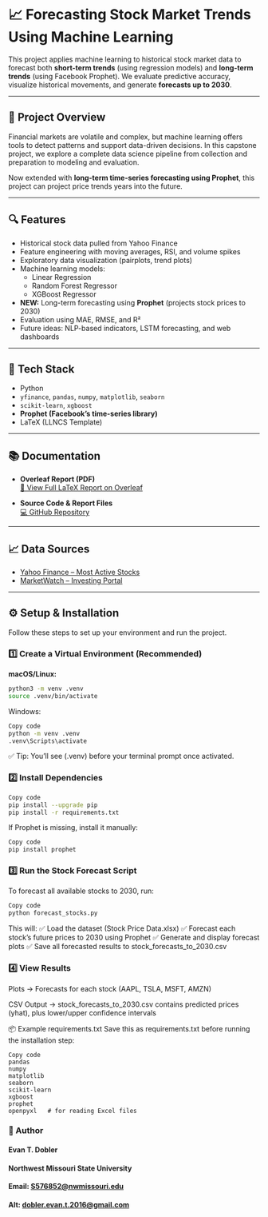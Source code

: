 # 📈 Forecasting Stock Market Trends Using Machine Learning

This project applies machine learning to historical stock market data to forecast both **short-term trends** (using regression models) and **long-term trends** (using Facebook Prophet). We evaluate predictive accuracy, visualize historical movements, and generate **forecasts up to 2030**.

---

## 📄 Project Overview

Financial markets are volatile and complex, but machine learning offers tools to detect patterns and support data-driven decisions. In this capstone project, we explore a complete data science pipeline from collection and preparation to modeling and evaluation.

Now extended with **long-term time-series forecasting using Prophet**, this project can project price trends years into the future.

---

## 🔍 Features

- Historical stock data pulled from Yahoo Finance  
- Feature engineering with moving averages, RSI, and volume spikes  
- Exploratory data visualization (pairplots, trend plots)  
- Machine learning models:
  - Linear Regression  
  - Random Forest Regressor  
  - XGBoost Regressor  
- **NEW:** Long-term forecasting using **Prophet** (projects stock prices to 2030)  
- Evaluation using MAE, RMSE, and R²  
- Future ideas: NLP-based indicators, LSTM forecasting, and web dashboards  

---

## 🧪 Tech Stack

- Python  
- `yfinance`, `pandas`, `numpy`, `matplotlib`, `seaborn`  
- `scikit-learn`, `xgboost`  
- **Prophet (Facebook’s time-series library)**  
- LaTeX (LLNCS Template)  

---

## 📚 Documentation

- **Overleaf Report (PDF)**  
  [📘 View Full LaTeX Report on Overleaf](https://www.overleaf.com/read/qpmmxndcknyt)

- **Source Code & Report Files**  
  [💻 GitHub Repository](https://github.com/evandobler98/stock_market_capstone)

---

## 📈 Data Sources

- [Yahoo Finance – Most Active Stocks](https://finance.yahoo.com/markets/stocks/most-active/)  
- [MarketWatch – Investing Portal](https://www.marketwatch.com/investing?mod=top_nav)

---

## ⚙️ Setup & Installation  

Follow these steps to set up your environment and run the project.  

### 1️⃣ Create a Virtual Environment (Recommended)

**macOS/Linux:**  
```bash
python3 -m venv .venv
source .venv/bin/activate
```

Windows:

```bash
Copy code
python -m venv .venv
.venv\Scripts\activate
```
✅ Tip: You’ll see (.venv) before your terminal prompt once activated.

### 2️⃣ Install Dependencies
```bash
Copy code
pip install --upgrade pip  
pip install -r requirements.txt
```
If Prophet is missing, install it manually:

```bash
Copy code
pip install prophet
```

### 3️⃣ Run the Stock Forecast Script
To forecast all available stocks to 2030, run:

```bash
Copy code
python forecast_stocks.py
```
This will:
✅ Load the dataset (Stock Price Data.xlsx)
✅ Forecast each stock’s future prices to 2030 using Prophet
✅ Generate and display forecast plots
✅ Save all forecasted results to stock_forecasts_to_2030.csv

### 4️⃣ View Results
Plots → Forecasts for each stock (AAPL, TSLA, MSFT, AMZN)

CSV Output → stock_forecasts_to_2030.csv contains predicted prices (yhat), plus lower/upper confidence intervals

📦 Example requirements.txt
Save this as requirements.txt before running the installation step:

```text
Copy code
pandas
numpy
matplotlib
seaborn
scikit-learn
xgboost
prophet
openpyxl   # for reading Excel files
```

### 📌 Author
#### Evan T. Dobler
#### Northwest Missouri State University
#### Email: S576852@nwmissouri.edu
#### Alt: dobler.evan.t.2016@gmail.com

